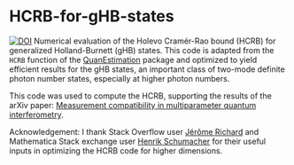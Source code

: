 # HCRB-for-gHB-states
[![DOI](https://zenodo.org/badge/DOI/10.5281/zenodo.15237091.svg)](https://doi.org/10.5281/zenodo.15237091)
Numerical evaluation of the Holevo Cramér-Rao bound (HCRB) for generalized Holland-Burnett (gHB) states. This code is adapted from the `HCRB` function of the [QuanEstimation](https://github.com/QuanEstimation/QuanEstimation) package and optimized to yield efficient results for the gHB states, an important class of two-mode definite photon number states, especially at higher photon numbers.

This code was used to compute the HCRB, supporting the results of the arXiv paper: [Measurement compatibility in multiparameter quantum interferometry](https://doi.org/10.48550/arXiv.2504.18324).

Acknowledgement: I thank Stack Overflow user [Jérôme Richard](https://stackoverflow.com/users/12939557/j%C3%A9r%C3%B4me-richard) and Mathematica Stack exchange user [Henrik Schumacher](https://mathematica.stackexchange.com/users/38178/henrik-schumacher) for their useful inputs in optimizing the HCRB code for higher dimensions. 

